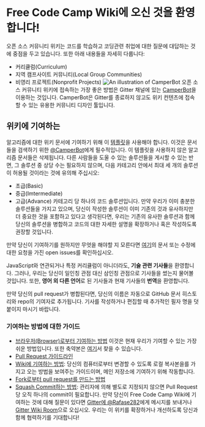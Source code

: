 # Free Code Camp Wiki에 오신 것을 환영합니다!

오픈 소스 커뮤니티 위키는 코드를 학습하고 코딩관련 취업에 대한 질문에 대답하는 것에 중점을 두고 있습니다. 또한 아래 내용들을 자세히 다룹니다:
- 커리큘럼(Curriculum)
- 지역 캠프사이트 커뮤니티(Local Group Communities)
- 비영리 프로젝트(Nonprofit Projects)
![An illustration of CamperBot](https://i.imgur.com/gyJwzkx.png)
오픈 소스 커뮤니티 위키에 접속하는 가장 좋은 방법은 Gitter 채널에 있는 [CamperBot](https://github.com/FreeCodeCamp/wiki/blob/master/camperbot)을 이용하는 것입니다. CamperBot은 Gitter를 종료하지 않고도 위키 컨텐츠에 접속할 수 있는 유용한 커뮤니티 디자인 툴입니다.
## 위키에 기여하는
알고리즘에 대한 위키 문서에 기여하기 위해 이 [템플릿](https://github.com/FreeCodeCamp/wiki/blob/master/Algorithm-Wiki-Template)을 사용해야 합니다. 이것은 문서들을 검색하기 위한 [@CamperBot](https://github.com/camperbot)에게 필수적입니다. 이 템플릿을 사용하지 않은 알고리즘 문서들은 삭제됩니다. 다른 사람들을 도울 수 있는 솔루션들을 게시할 수 있는 반면, 그 솔루션 중 상당 수는 필요하지 않으며, 다음 카테고리 안에서 최대 세 개의 솔루션이 허용될 것이라는 것에 유의해 주십시오:
- 초급(Basic)
- 중급(Imtermediate)
- 고급(Advance)
카테고리 당 하나의 코드 솔루션입니다. 만약 우리가 이미 충분한 솔루션들을 가지고 있으며, 당신이 작성한 솔루션이 이미 기존의 것과 유사하지만 더 중요한 것을 포함하고 있다고 생각된다면, 우리는 기존의 유사한 솔루션과 함께 당신의 솔루션을 병합하고 코드의 대한 자세한 설명을 확장하거나 혹은 작성하도록 권장할 것입니다.

만약 당신이 기여하기를 원하지만 무엇을 해야할 지 모른다면 [여기](https://github.com/FreeCodeCamp/wiki/issues)의 문서 또는 수정에 대한 요청을 가진 open issues를 확인하십시오.

JavaScript와 연관되거나 특정 커리큘럼이 아니더라도, **기술 관련 기사들**을 환영합니다. 그러나, 우리는 당신이 일인칭 관점 대신 삼인칭 관점으로 기사들을 썼는지 물어볼 것입니다. 또한, **영어 외 다른 언어**로 된 기사들과 현재 기사들의 **번역**을 환영합니다. 

만약 당신의 pull request가 병합된다면, 당신의 이름은 자동으로 GitHub 문서 히스토리와 repo의 기여자로 추가됩니다. 기사를 작성하거나 편집할 때 추가적인 필자 명을 덧붙이지 마시기 바랍니다. 

### 기여하는 방법에 대한 가이드

- [브라우저(Browser)로부터 기여하는 방법](https://github.com/FreeCodeCamp/wiki/blob/master/Wiki-Contribute-Online) 이것은 현재 우리가 기여할 수 있는 가장 쉬운 방법입니다. 또한 축약본은 [여기](https://medium.freecodecamp.com/how-to-land-your-first-open-source-contribution-from-your-browser-in-15-minutes-756d9bbf81ad#.be5x5rbo7)서 찾을 수 있습니다.
- [Pull Request 가이드라인](https://github.com/FreeCodeCamp/wiki/blob/master/PULL_REQUEST_TEMPLATE)
- [Wiki에 기여하는 방법](https://github.com/FreeCodeCamp/wiki/blob/master/Wiki-Contribute-Local-GUI): 당신의 컴퓨터로부터 변경할 수 있도록 로컬 복사본을를 가지고 오는 방법을 보여주는 가이드이며, 메인 저장소에 기여하기 위해 작동합니다.  
- [Fork로부터 pull request를 만드는 방법](https://github.com/FreeCodeCamp/wiki/blob/master/Pull-Request-Contribute) 
- [Squash Commit하는 방법](Git-Squash): 관리자에 의해 별도로 지정되지 않으면 Pull Request 당 오직 하나의 commit이 필요합니다.
만약 당신이 Free Code Camp Wiki에 기여하는 것에 대해 질문이 있다면 [Gitter에 @Rafase282](https://gitter.im/Rafase282)에게 메시지를 보내거나 [Gitter Wiki Room](https://gitter.im/FreeCodeCamp/Wiki)으로 오십시오.
우리는 이 위키를 확장하거나 개선하도록 당신과 함께 협력하기를 기대합니다!

